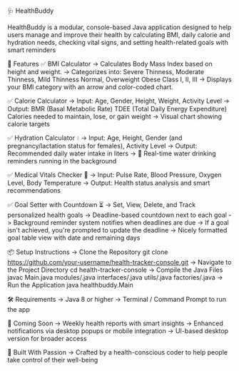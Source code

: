 🩺 HealthBuddy

HealthBuddy is a modular, console-based Java application designed to help users manage and improve their health by calculating BMI, daily calorie and hydration needs, checking vital signs, and setting health-related goals with smart reminders

🚀 Features
✅ BMI Calculator
        -> Calculates Body Mass Index based on height and weight.
        -> Categorizes into:
              Severe Thinness, Moderate Thinness, Mild Thinness
              Normal, Overweight
              Obese Class I, II, III
        -> Displays your BMI category with an arrow and color-coded chart.

✅ Calorie Calculator
        -> Input: Age, Gender, Height, Weight, Activity Level
        -> Output:
              BMR (Basal Metabolic Rate)
              TDEE (Total Daily Energy Expenditure)
              Calories needed to maintain, lose, or gain weight
        -> Visual chart showing calorie targets

✅ Hydration Calculator 💧
        -> Input: Age, Height, Gender (and pregnancy/lactation status for females), Activity Level
        -> Output: Recommended daily water intake in liters
        -> 🔔 Real-time water drinking reminders running in the background

✅ Medical Vitals Checker 🧪
        -> Input: Pulse Rate, Blood Pressure, Oxygen Level, Body Temperature
        -> Output: Health status analysis and smart recommendations

✅ Goal Setter with Countdown ⏳
        -> Set, View, Delete, and Track personalized health goals
        -> Deadline-based countdown next to each goal
        -> Background reminder system notifies when deadlines are due
        -> If a goal isn't achieved, you're prompted to update the deadline
        -> Nicely formatted goal table view with date and remaining days


📦 Setup Instructions
        -> Clone the Repository
              git clone https://github.com/your-username/health-tracker-console.git
        -> Navigate to the Project Directory
              cd health-tracker-console
        -> Compile the Java Files
              javac Main.java modules/.java interfaces/.java utils/.java factories/.java
        -> Run the Application
              java healthbuddy.Main


🛠 Requirements
        -> Java 8 or higher
        -> Terminal / Command Prompt to run the app


🧠 Coming Soon
        -> Weekly health reports with smart insights
        -> Enhanced notifications via desktop popups or mobile integration
        -> UI-based desktop version for broader access


💙 Built With Passion
        -> Crafted by a health-conscious coder to help people take control of their well-being

